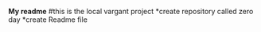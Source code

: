**My readme**
#this is the local vargant project
*create repository called zero day
*create Readme file

